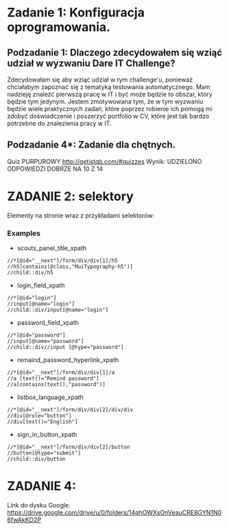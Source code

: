 # Zadanie 1: Konfiguracja oprogramowania.
## Podzadanie 1: Dlaczego zdecydowałem się wziąć udział w wyzwaniu Dare IT Challenge?
Zdecydowałam się aby wziąć udział w tym challenge'u, ponieważ chciałabym zapoznać się z tematyką testowania automatycznego. Mam nadzieję znaleźć pierwszą pracę w IT i być może będzie to obszar, który będzie tym jedynym. Jestem zmotywowana tym, że w tym wyzwaniu będzie wiele praktycznych zadań, które poprzez robienie ich pomogą mi zdobyć doświadczenie i poszerzyć portfolio w CV, które jest tak bardzo potrzebne do znalezienia pracy w IT.

## Podzadanie 4*: Zadanie dla chętnych.
Quiz PURPUROWY http://getistqb.com/#quizzes
Wynik: 
UDZIELONO ODPOWIEDZI DOBRZE NA 10 Z 14

# ZADANIE 2: selektory
Elementy na stronie wraz z przykładami selektorów:

### Examples 

- scouts_panel_title_xpath
```
//*[@id="__next"]/form/div/div[1]/h5
//h5[contains(@class,"MuiTypography-h5")]
//child::div/h5
```
- login_field_xpath
```
//*[@id="login"]
//input[@name="login"]
//child::div/input[@name="login"]
```
- password_field_xpath
```
//*[@id="password"]
//input[@name="password"]
//child::div//input [@type="password"]
```
- remaind_password_hyperlink_xpath
```
//*[@id="__next"]/form/div/div[1]/a
//a [text()="Remind password"]
//a[contains(text(),"password")]
```
- listbox_language_xpath
```
//*[@id="__next"]/form/div/div[2]/div/div
//div[@role="button"]
//div[text()="English"]
```
- sign_in_button_xpath
```
//*[@id="__next"]/form/div/div[2]/button
//button[@type="submit"]
//child::div/button
```

# ZADANIE 4: 
Link do dysku Google:
https://drive.google.com/drive/u/0/folders/14qhOWXsOnVeauCRE8GYN1N06fwAkKD2P
